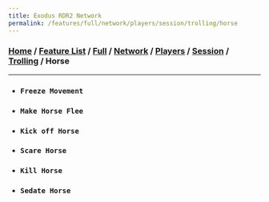 ```yaml
---
title: Exodus RDR2 Network
permalink: /features/full/network/players/session/trolling/horse
---
```

### [Home](/) / [Feature List](/features) / [Full](/features/full) / [Network](/features/full/network) / [Players](/features/full/network/players) / [Session](/features/full/network/players/session) / [Trolling](/features/full/network/players/session/trolling) / Horse
---
- ### `Freeze Movement`
- ### `Make Horse Flee`
- ### `Kick off Horse`
- ### `Scare Horse`
- ### `Kill Horse`
- ### `Sedate Horse`
